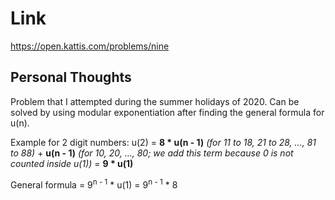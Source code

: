 # Link

https://open.kattis.com/problems/nine

## Personal Thoughts
Problem that I attempted during the summer holidays of 2020. Can be solved by using modular exponentiation after finding the general formula for u(n).

Example for 2 digit numbers: u(2) = <b>8 * u(n - 1)</b> <i>(for 11 to 18, 21 to 28, ..., 81 to 88)</i> + <b>u(n - 1)</b> <i>(for 10, 20, ..., 80; we add this term because 0 is not counted inside u(1))</i> = <b>9 * u(1)</b>

General formula = 9<sup>n - 1</sup> * u(1) = 9<sup>n - 1</sup> * 8

